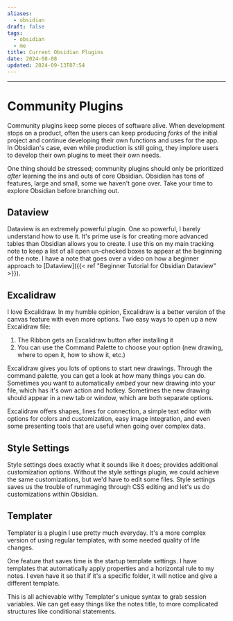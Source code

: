 ```yaml
---
aliases:
  - obsidian
draft: false
tags:
  - obsidian
  - me
title: Current Obsidian Plugins
date: 2024-08-08
updated: 2024-09-13T07:54
---
```


-------------------------------------------------------------------------------

# Community Plugins

Community plugins keep some pieces of software alive. When development stops on a product, often the users can keep producing *forks* of the initial project and continue developing their own functions and uses for the app. In Obsidian's case, even while production is still going, they implore users to develop their own plugins to meet their own needs.

One thing should be stressed; community plugins should only be prioritized *after* learning the ins and outs of core Obsidian. Obsidian has tons of features, large and small, some we haven't gone over. Take your time to explore Obsidian before branching out. 


## Dataview

Dataview is an extremely powerful plugin. One so powerful, I barely understand how to use it. It's prime use is for creating more advanced tables than Obsidian allows you to create. I use this on my main tracking note to keep a list of all open un-checked boxes to appear at the beginning of the note. I have a note that goes over a video on how a beginner approach to [Dataview]({{< ref "Beginner Tutorial for Obsidian Dataview" >}}).


## Excalidraw

I love Excalidraw. In my humble opinion, Excalidraw is a better version of the canvas feature with even more options. Two easy ways to open up a new Excalidraw file:

1) The Ribbon gets an Excalidraw button after installing it
2) You can use the Command Palette to choose your option (new drawing, where to open it, how to show it, etc.)

Excalidraw gives you lots of options to start new drawings. Through the command palette, you can get a look at how many things you can do. Sometimes you want to automatically *embed* your new drawing into your file, which has it's own action and hotkey. Sometimes the new drawing should appear in a new tab or window, which are both separate options. 

Excalidraw offers shapes, lines for connection, a simple text editor with options for colors and customization, easy image integration, and even some presenting tools that are useful when going over complex data.


## Style Settings

Style settings does exactly what it sounds like it does; provides additional customization options. Without the style settings plugin, we could achieve the same customizations, but we'd have to edit some files. Style settings saves us the trouble of rummaging through CSS editing and let's us do customizations within Obsidian.


## Templater

Templater is a plugin I use pretty much everyday. It's a more complex version of using regular templates, with some needed quality of life changes. 

One feature that saves time is the startup template settings. I have templates that automatically apply properties and a horizontal rule to my notes. I even have it so that if it's a specific folder, it will notice and give a different template. 

This is all achievable withy Templater's unique syntax to grab session variables. We can get easy things like the notes title, to more complicated structures like conditional statements. 
